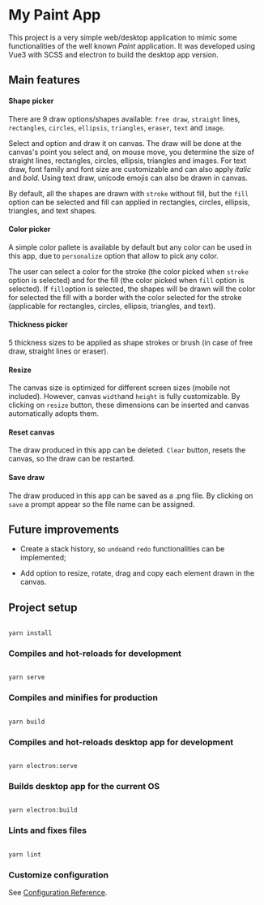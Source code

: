 # My Paint App

This project is a very simple web/desktop application to mimic some functionalities of the well known _Paint_ application. It was developed using Vue3 with SCSS and electron to build the desktop app version.

## Main features

#### Shape picker

There are 9 draw options/shapes available: `free draw`, `straight` lines, `rectangles`, `circles`, `ellipsis`, `triangles`, `eraser`, `text` and `image`.

Select and option and draw it on canvas. The draw will be done at the canvas's point you select and, on mouse move, you determine the size of straight lines, rectangles, circles, ellipsis, triangles and images.
For text draw, font family and font size are customizable and can also apply _italic_ and _bold_. Using text draw, unicode emojis can also be drawn in canvas.

By default, all the shapes are drawn with `stroke` without fill, but the `fill` option can be selected and fill can applied in rectangles, circles, ellipsis, triangles, and text shapes.

#### Color picker

A simple color pallete is available by default but any color can be used in this app, due to `personalize` option that allow to pick any color.

The user can select a color for the stroke (the color picked when `stroke` option is selected) and for the fill (the color picked when `fill` option is selected).
If `fill`option is selected, the shapes will be drawn will the color for selected the fill with a border with the color selected for the stroke (applicable for rectangles, circles, ellipsis, triangles, and text).

#### Thickness picker

5 thickness sizes to be applied as shape strokes or brush (in case of free draw, straight lines or eraser).

#### Resize

The canvas size is optimized for different screen sizes (mobile not included). However, canvas `width`and `height` is fully customizable. By clicking on `resize` button, these dimensions can be inserted and canvas automatically adopts them.

#### Reset canvas

The draw produced in this app can be deleted. `Clear` button, resets the canvas, so the draw can be restarted.

#### Save draw

The draw produced in this app can be saved as a .png file. By clicking on `save` a prompt appear so the file name can be assigned.

## Future improvements

- Create a stack history, so `undo`and `redo` functionalities can be implemented;

- Add option to resize, rotate, drag and copy each element drawn in the canvas.

## Project setup

```

yarn install

```

### Compiles and hot-reloads for development

```

yarn serve

```

### Compiles and minifies for production

```

yarn build

```

### Compiles and hot-reloads desktop app for development

```

yarn electron:serve

```

### Builds desktop app for the current OS

```

yarn electron:build

```

### Lints and fixes files

```

yarn lint

```

### Customize configuration

See [Configuration Reference](https://cli.vuejs.org/config/).

```

```
